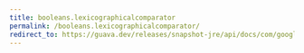 ```yaml
---
title: booleans.lexicographicalcomparator
permalink: /booleans.lexicographicalcomparator/
redirect_to: https://guava.dev/releases/snapshot-jre/api/docs/com/google/common/primitives/Booleans.html#lexicographicalComparator--
---
```

